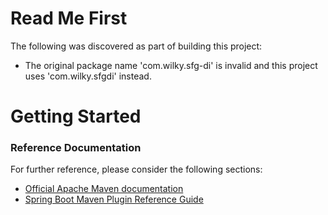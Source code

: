 # Read Me First
The following was discovered as part of building this project:

* The original package name 'com.wilky.sfg-di' is invalid and this project uses 'com.wilky.sfgdi' instead.

# Getting Started

### Reference Documentation
For further reference, please consider the following sections:

* [Official Apache Maven documentation](https://maven.apache.org/guides/index.html)
* [Spring Boot Maven Plugin Reference Guide](https://docs.spring.io/spring-boot/docs/2.2.5.RELEASE/maven-plugin/)


